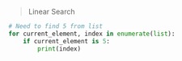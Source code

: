 > Linear Search
````python
# Need to find 5 from list        
for current_element, index in enumerate(list):
    if current_element is 5:
        print(index)
````
